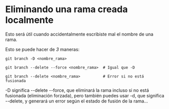 # Eliminando una rama creada localmente

Esto será útil cuando accidentalmente escribiste mal el nombre de una rama.

Esto se puede hacer de *3* maneras:

```
git branch -D <nombre_rama>
```

```
git branch --delete --force <nombre_rama>  # Igual que -D
```

```
git branch --delete <nombre_rama>          # Error si no está fusionada
```

-D significa --delete --force, que eliminará la rama incluso si no está fusionada (eliminación forzada), pero también puedes usar -d, que significa --delete, y generará un error según el estado de fusión de la rama...
